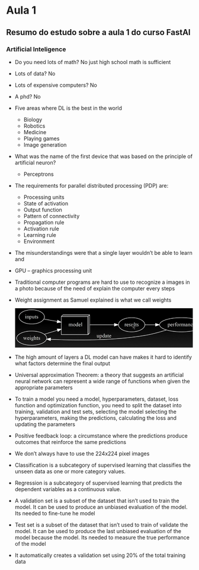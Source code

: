 # Aula 1

## Resumo do estudo sobre a aula 1 do curso FastAI

### Artificial Inteligence
* Do you need lots of math? No just high school math is sufficient
* Lots of data? No
* Lots of expensive computers? No
* A phd? No
* Five areas where DL is the best in the world
    - Biology
    - Robotics
    - Medicine
    - Playing games
    - Image generation
* What was the name of the first device that was based on the principle of artificial neuron?
    - Perceptrons
* The requirements for parallel distributed processing (PDP) are:
    - Processing units
    - State of activation
    - Output function
    - Pattern of connectivity
    - Propagation rule
    - Activation rule
    - Learning rule
    - Environment

* The misunderstandings were that a single layer wouldn’t be able to learn and 

* GPU – graphics processing unit

* Traditional computer programs are hard to use to recognize a images in a photo because of the need of explain the computer every steps

* Weight assignment as Samuel explained is what we call weights

    ![Fluxo AI](/assets/fluxo_IA.png)



* The high amount of layers a DL model can have makes it hard to identify what factors determine the final output

* Universal approximation Theorem: a theory that suggests an artificial neural network can represent a wide range of functions when given the appropriate parameters

* To train a model you need a model, hyperparameters, dataset, loss function and optimization function, you need to split the dataset into training, validation and test sets, selecting the model selecting the hyperparameters, making the predictions, calculating the loss and updating the parameters

* Positive feedback loop: a circumstance where the predictions produce outcomes that reinforce the same predictions

* We don’t always have to use the 224x224 pixel images

* Classification is a subcategory of supervised learning that classifies the unseen data as one or more category values.
* Regression is a subcategory of supervised learning that predicts the dependent variables as a continuous value.

* A validation set is a subset of the dataset that isn’t used to train the model. It can be used to produce an unbiased evaluation of the model. Its needed to fine-tune he model

* Test set is a subset of the dataset that isn’t used to train of validate the model. It can be used to produce the last unbiased evaluation of the model because the model. Its needed to measure the true performance of the model

* It automatically creates a validation set using 20% of the total training data
